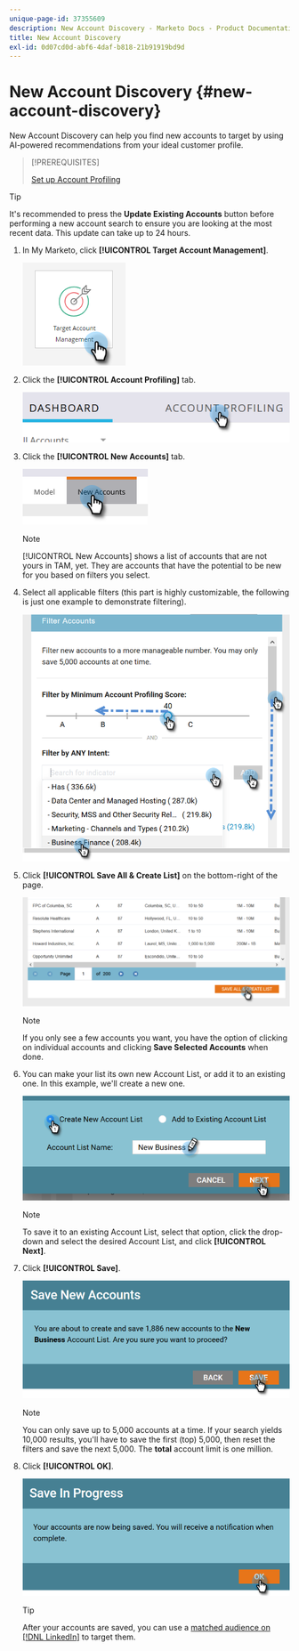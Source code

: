 ```yaml
---
unique-page-id: 37355609
description: New Account Discovery - Marketo Docs - Product Documentation
title: New Account Discovery
exl-id: 0d07cd0d-abf6-4daf-b818-21b91919bd9d
---
```

# New Account Discovery {#new-account-discovery}

New Account Discovery can help you find new accounts to target by using AI-powered recommendations from your ideal customer profile.

>[!PREREQUISITES]
>
>[Set up Account Profiling](/help/marketo/product-docs/target-account-management/account-profiling/setting-up-account-profiling.md)

>[!TIP]
>
>It's recommended to press the **Update Existing Accounts** button before performing a new account search to ensure you are looking at the most recent data. This update can take up to 24 hours.

1. In My Marketo, click **[!UICONTROL Target Account Management]**.

   ![](assets/new-account-discovery-1.png)

1. Click the **[!UICONTROL Account Profiling]** tab.

   ![](assets/two-2.png)

1. Click the **[!UICONTROL New Accounts]** tab.

   ![](assets/three-1.png)

   >[!NOTE]
   >
   >[!UICONTROL New Accounts] shows a list of accounts that are not yours in TAM, yet. They are accounts that have the potential to be new for you based on filters you select.

1. Select all applicable filters (this part is highly customizable, the following is just one example to demonstrate filtering).

   ![](assets/four-1.png)

1. Click **[!UICONTROL Save All & Create List]** on the bottom-right of the page.

   ![](assets/five-1.png)

   >[!NOTE]
   >
   >If you only see a few accounts you want, you have the option of clicking on individual accounts and clicking **Save Selected Accounts** when done.

1. You can make your list its own new Account List, or add it to an existing one. In this example, we'll create a new one.

   ![](assets/six-1.png)

   >[!NOTE]
   >
   >To save it to an existing Account List, select that option, click the drop-down and select the desired Account List, and click **[!UICONTROL Next]**.

1. Click **[!UICONTROL Save]**.

   ![](assets/seven-1.png)

   >[!NOTE]
   >
   >You can only save up to 5,000 accounts at a time. If your search yields 10,000 results, you'll have to save the first (top) 5,000, then reset the filters and save the next 5,000. The **total** account limit is one million.

1. Click **[!UICONTROL OK]**.

   ![](assets/eight.png)

   >[!TIP]
   >
   >After your accounts are saved, you can use a [matched audience on [!DNL LinkedIn]](/help/marketo/product-docs/target-account-management/target/create-an-account-matched-audience-on-linkedin.md) to target them.
